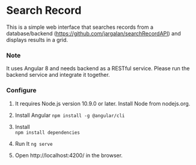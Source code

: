 # Search Record
This is a simple web interface that searches records from a database/backend (https://github.com/jargalan/searchRecordAPI) and displays results in a grid.

### Note

It uses Angular 8 and needs backend as a RESTful service. 
Please run the backend service and integrate it together.

### Configure

1. It requires Node.js version 10.9.0 or later.
Install Node from nodejs.org.

2. Install Angular 
`npm install -g @angular/cli`

3. Install  
`npm install dependencies`

4. Run It
`ng serve`

5. Open http://localhost:4200/ in the browser.



